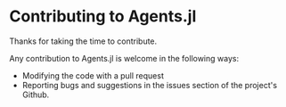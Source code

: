 # Contributing to Agents.jl

Thanks for taking the time to contribute.

Any contribution to Agents.jl is welcome in the following ways:

  * Modifying the code with a pull request
  * Reporting bugs and suggestions in the issues section of the project's Github.